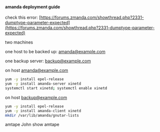 #### amanda deployment guide

check this error: [https://forums.zmanda.com/showthread.php?2331-dumptype-parameter-expected](https://forums.zmanda.com/showthread.php?2331-dumptype-parameter-expected)

two machines

one host to be backed up: amanda@example.com

one backup server: backup@example.com


on host amanda@example.com

```bash
yum -y install epel-release
yum -y install amanda-server xinetd
systemctl start xinetd; systemctl enable xinetd
```

on host backup@example.com
```bash
yum -y install epel-release
yum -y install amanda-client xinetd
mkdir /var/lib/amanda/gnutar-lists
```
amtape John show
amtape 
